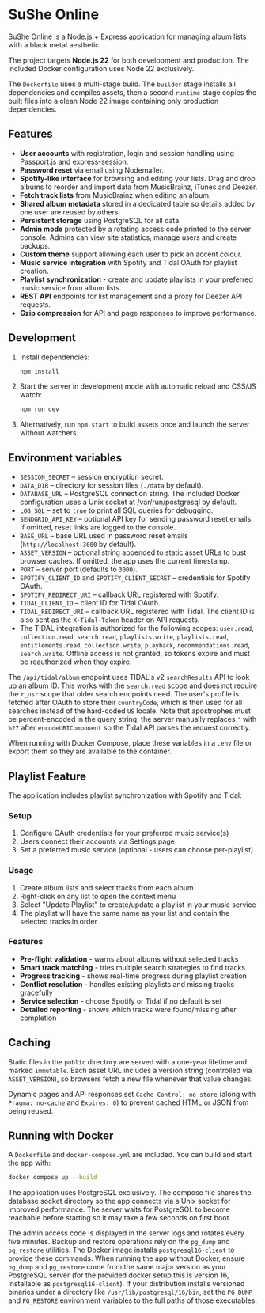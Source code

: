 # SuShe Online

SuShe Online is a Node.js + Express application for managing album lists with a black metal aesthetic.

The project targets **Node.js 22** for both development and production. The included Docker configuration uses Node 22 exclusively.

The `Dockerfile` uses a multi-stage build. The `builder` stage installs all dependencies and compiles assets, then a second `runtime` stage copies the built files into a clean Node 22 image containing only production dependencies.

## Features

- **User accounts** with registration, login and session handling using Passport.js and express-session.
- **Password reset** via email using Nodemailer.
- **Spotify-like interface** for browsing and editing your lists. Drag and drop albums to reorder and import data from MusicBrainz, iTunes and Deezer.
- **Fetch track lists** from MusicBrainz when editing an album.
- **Shared album metadata** stored in a dedicated table so details added by one user are reused by others.
- **Persistent storage** using PostgreSQL for all data.
- **Admin mode** protected by a rotating access code printed to the server console. Admins can view site statistics, manage users and create backups.
- **Custom theme** support allowing each user to pick an accent colour.
- **Music service integration** with Spotify and Tidal OAuth for playlist creation.
- **Playlist synchronization** - create and update playlists in your preferred music service from album lists.
- **REST API** endpoints for list management and a proxy for Deezer API requests.
- **Gzip compression** for API and page responses to improve performance.

## Development

1. Install dependencies:
   ```bash
   npm install
   ```
2. Start the server in development mode with automatic reload and CSS/JS watch:
   ```bash
   npm run dev
   ```
3. Alternatively, run `npm start` to build assets once and launch the server without watchers.

## Environment variables

- `SESSION_SECRET` – session encryption secret.
- `DATA_DIR` – directory for session files (`./data` by default).
- `DATABASE_URL` – PostgreSQL connection string. The included Docker configuration uses a Unix socket at /var/run/postgresql by default.
- `LOG_SQL` – set to `true` to print all SQL queries for debugging.
- `SENDGRID_API_KEY` – optional API key for sending password reset emails. If omitted, reset links are logged to the console.
- `BASE_URL` – base URL used in password reset emails (`http://localhost:3000` by default).
- `ASSET_VERSION` – optional string appended to static asset URLs to bust browser caches. If omitted, the app uses the current timestamp.
- `PORT` – server port (defaults to `3000`).
- `SPOTIFY_CLIENT_ID` and `SPOTIFY_CLIENT_SECRET` – credentials for Spotify OAuth.
- `SPOTIFY_REDIRECT_URI` – callback URL registered with Spotify.
- `TIDAL_CLIENT_ID` – client ID for Tidal OAuth.
- `TIDAL_REDIRECT_URI` – callback URL registered with Tidal.
  The client ID is also sent as the `X-Tidal-Token` header on API
  requests.
- The TIDAL integration is authorized for the following scopes:
  `user.read`, `collection.read`, `search.read`, `playlists.write`,
  `playlists.read`, `entitlements.read`, `collection.write`, `playback`,
  `recommendations.read`, `search.write`. Offline access is not granted, so
  tokens expire and must be reauthorized when they expire.

The `/api/tidal/album` endpoint uses TIDAL's v2 `searchResults` API to look up
an album ID. This works with the `search.read` scope and does not require the
`r_usr` scope that older search endpoints need. The user's profile is fetched
after OAuth to store their `countryCode`, which is then used for all searches
instead of the hard-coded `US` locale.
Note that apostrophes must be percent-encoded in the query string; the server
manually replaces `'` with `%27` after `encodeURIComponent` so the Tidal API
parses the request correctly.

When running with Docker Compose, place these variables in a `.env` file or
export them so they are available to the container.

## Playlist Feature

The application includes playlist synchronization with Spotify and Tidal:

### Setup

1. Configure OAuth credentials for your preferred music service(s)
2. Users connect their accounts via Settings page
3. Set a preferred music service (optional - users can choose per-playlist)

### Usage

1. Create album lists and select tracks from each album
2. Right-click on any list to open the context menu
3. Select "Update Playlist" to create/update a playlist in your music service
4. The playlist will have the same name as your list and contain the selected tracks in order

### Features

- **Pre-flight validation** - warns about albums without selected tracks
- **Smart track matching** - tries multiple search strategies to find tracks
- **Progress tracking** - shows real-time progress during playlist creation
- **Conflict resolution** - handles existing playlists and missing tracks gracefully
- **Service selection** - choose Spotify or Tidal if no default is set
- **Detailed reporting** - shows which tracks were found/missing after completion

## Caching

Static files in the `public` directory are served with a one-year lifetime and
marked `immutable`. Each asset URL includes a version string (controlled via
`ASSET_VERSION`), so browsers fetch a new file whenever that value changes.

Dynamic pages and API responses set `Cache-Control: no-store` (along with
`Pragma: no-cache` and `Expires: 0`) to prevent cached HTML or JSON from being
reused.

## Running with Docker

A `Dockerfile` and `docker-compose.yml` are included. You can build and start the app with:

```bash
docker compose up --build
```

The application uses PostgreSQL exclusively. The compose file shares the database socket directory so the app connects via a Unix socket for improved performance. The server waits for PostgreSQL to become reachable before starting so it may take a few seconds on first boot.

The admin access code is displayed in the server logs and rotates every five minutes.
Backup and restore operations rely on the `pg_dump` and `pg_restore` utilities.
The Docker image installs `postgresql16-client` to provide these commands.
When running the app without Docker, ensure `pg_dump` and `pg_restore`
come from the same major version as your PostgreSQL server (for the provided
docker setup this is version 16, installable as `postgresql16-client`).
If your distribution installs versioned binaries under a directory like
`/usr/lib/postgresql/16/bin`, set the `PG_DUMP` and `PG_RESTORE` environment
variables to the full paths of those executables.
